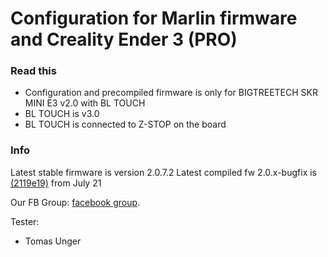 # Configuration for Marlin firmware and Creality Ender 3 (PRO)

### Read this
- Configuration and precompiled firmware is only for BIGTREETECH SKR MINI E3 v2.0 with BL TOUCH
- BL TOUCH is v3.0
- BL TOUCH is connected to Z-STOP on the board

### Info
Latest stable firmware is version 2.0.7.2
Latest compiled fw 2.0.x-bugfix is [(2119e19)](https://github.com/MarlinFirmware/Marlin/commits/bugfix-2.0.x) from July 21

Our FB Group: [facebook group](https://www.facebook.com/groups/250076019468348/).

Tester:
- Tomas Unger